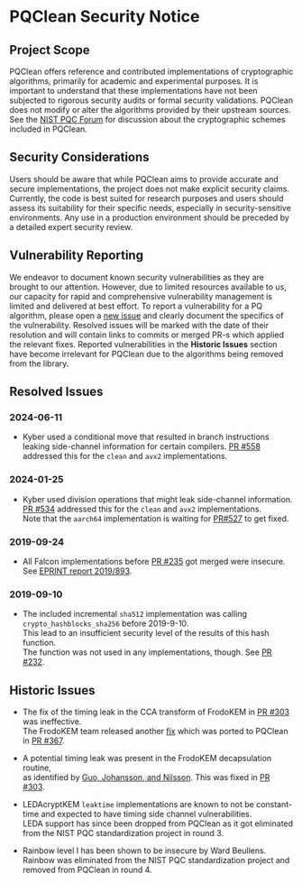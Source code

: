 # PQClean Security Notice

## Project Scope

PQClean offers reference and contributed implementations of cryptographic algorithms, primarily for academic and experimental purposes. 
It is important to understand that these implementations have not been subjected to rigorous security audits or formal security validations. 
PQClean does not modify or alter the algorithms provided by their upstream sources. 
See the [NIST PQC Forum](https://csrc.nist.gov/Projects/Post-Quantum-Cryptography/Email-List) for discussion about the cryptographic schemes included in PQClean. 

## Security Considerations

Users should be aware that while PQClean aims to provide accurate and secure implementations, the project does not make explicit security claims. 
Currently, the code is best suited for research purposes and users should assess its suitability for their specific needs, especially in 
security-sensitive environments. Any use in a production environment should be preceded by a detailed expert security review. 

## Vulnerability Reporting

We endeavor to document known security vulnerabilities as they are brought to our attention. 
However, due to limited resources available to us, our capacity for rapid and comprehensive vulnerability management is limited and delivered at best effort. 
To report a vulnerability for a PQ algorithm, please open a [new issue](https://github.com/PQClean/PQClean/issues/new) and clearly document the specifics of the vulnerability. 
Resolved issues will be marked with the date of their resolution and will contain links to commits or merged PR-s which applied the relevant fixes. 
Reported vulnerabilities in the **Historic Issues** section have become irrelevant for PQClean due to the algorithms being removed from the library. 


<!-- new date line
### 2019-XX-XX
-->


## Resolved Issues

### 2024-06-11
* Kyber used a conditional move that resulted in branch instructions leaking side-channel information for certain compilers.
  [PR #558](https://github.com/PQClean/PQClean/pull/558) addressed this for the `clean` and `avx2` implementations.

### 2024-01-25
* Kyber used division operations that might leak side-channel information.  
  [PR #534](https://github.com/PQClean/PQClean/pull/534) addressed this for the `clean` and `avx2` implementations.  
  Note that the `aarch64` implementation is waiting for [PR#527](https://github.com/PQClean/PQClean/pull/527) to get fixed.  

### 2019-09-24
* All Falcon implementations before [PR #235](https://github.com/PQClean/PQClean/pull/235) got merged were insecure.
  See [EPRINT report 2019/893](https://eprint.iacr.org/2019/893).

### 2019-09-10
* The included incremental `sha512` implementation was calling `crypto_hashblocks_sha256` before 2019-9-10.  
  This lead to an insufficient security level of the results of this hash function.  
  The function was not used in any implementations, though. See [PR #232](https://github.com/PQClean/PQClean/pull/232).


## Historic Issues

* The fix of the timing leak in the CCA transform of FrodoKEM in [PR #303](https://github.com/PQClean/PQClean/pull/303) was ineffective.  
  The FrodoKEM team released another [fix](https://github.com/microsoft/PQCrypto-LWEKE/commit/669522db63850fa64d1a24a47e138e80a59349db)
  which was ported to PQClean in [PR #367](https://github.com/PQClean/PQClean/pull/367).  

* A potential timing leak was present in the FrodoKEM decapsulation routine,  
  as identified by [Guo, Johansson, and Nilsson](https://eprint.iacr.org/2020/743). This was fixed in [PR #303](https://github.com/PQClean/PQClean/pull/303).  

* LEDAcryptKEM `leaktime` implementations are known to not be constant-time and expected to have timing side channel vulnerabilities.  
  LEDA support has since been dropped from PQClean as it got eliminated from the NIST PQC standardization project in round 3.  

* Rainbow level I has been shown to be insecure by Ward Beullens.  
  Rainbow was eliminated from the NIST PQC standardization project and removed from PQClean in round 4.  
